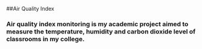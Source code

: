 ##Air Quality Index
### Air quality index monitoring is my academic project aimed to measure the temperature, humidity and carbon dioxide level of classrooms in my college.
